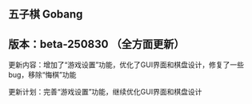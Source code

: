## 五子棋 Gobang

## 版本：beta-250830 （全方面更新）

更新内容：增加了“游戏设置”功能，优化了GUI界面和棋盘设计，修复了一些bug，移除“悔棋”功能

更新计划：完善“游戏设置”功能，继续优化GUI界面和棋盘设计
